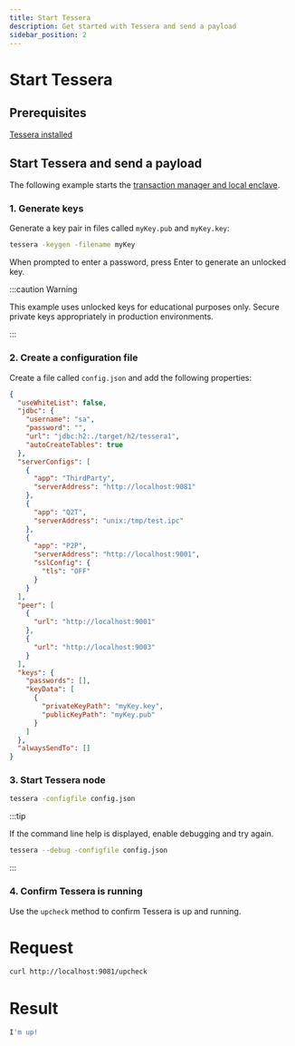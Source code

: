 ```yaml
---
title: Start Tessera
description: Get started with Tessera and send a payload
sidebar_position: 2
---
```


# Start Tessera

## Prerequisites

[Tessera installed](Install/Distribution.md)

## Start Tessera and send a payload

The following example starts the [transaction manager and local enclave].

### 1. Generate keys

Generate a key pair in files called `myKey.pub` and `myKey.key`:

```bash
tessera -keygen -filename myKey
```

When prompted to enter a password, press Enter to generate an unlocked key.

:::caution Warning

This example uses unlocked keys for educational purposes only. Secure private keys appropriately in production environments.

:::

### 2. Create a configuration file

Create a file called `config.json` and add the following properties:

```json title="Tessera configuration file"
{
  "useWhiteList": false,
  "jdbc": {
    "username": "sa",
    "password": "",
    "url": "jdbc:h2:./target/h2/tessera1",
    "autoCreateTables": true
  },
  "serverConfigs": [
    {
      "app": "ThirdParty",
      "serverAddress": "http://localhost:9081"
    },
    {
      "app": "Q2T",
      "serverAddress": "unix:/tmp/test.ipc"
    },
    {
      "app": "P2P",
      "serverAddress": "http://localhost:9001",
      "sslConfig": {
        "tls": "OFF"
      }
    }
  ],
  "peer": [
    {
      "url": "http://localhost:9001"
    },
    {
      "url": "http://localhost:9003"
    }
  ],
  "keys": {
    "passwords": [],
    "keyData": [
      {
        "privateKeyPath": "myKey.key",
        "publicKeyPath": "myKey.pub"
      }
    ]
  },
  "alwaysSendTo": []
}
```

### 3. Start Tessera node

```bash
tessera -configfile config.json
```

:::tip

If the command line help is displayed, enable debugging and try again.

```bash
tessera --debug -configfile config.json
```

:::

### 4. Confirm Tessera is running

Use the `upcheck` method to confirm Tessera is up and running.

<!--tabs-->

# Request

```bash
curl http://localhost:9081/upcheck
```

# Result

```bash
I'm up!
```

<!--tabs-->

[transaction manager and local enclave]: ../../Concepts/Privacy-Manager/Privacy-manager.md
